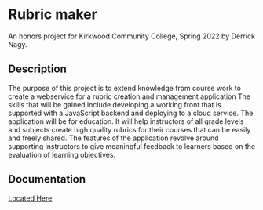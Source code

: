# Rubric maker

An honors project for Kirkwood Community College, Spring 2022 by Derrick Nagy.

## Description

The purpose of this project is to extend knowledge from course work to create a webservice for a rubric creation and management application The skills that will be gained include developing a working front that is supported with a JavaScript backend and deploying to a cloud service. The application will be for education. It will help instructors of all grade levels and subjects create high quality rubrics for their courses that can be easily and freely shared. The features of the application revolve around supporting instructors to give meaningful feedback to learners based on the evaluation of learning objectives.

## Documentation
[Located Here](https://drive.google.com/file/d/1FtOBW-REH1FsLtvGELuNhCwDvLVPdsUL/view?usp=sharing)
